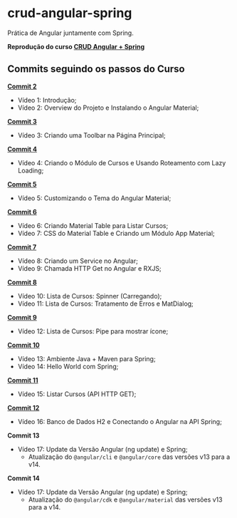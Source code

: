 # crud-angular-spring

Prática de Angular juntamente com Spring.

**Reprodução do curso [CRUD Angular + Spring](https://www.youtube.com/playlist?list=PLGxZ4Rq3BOBpwaVgAPxTxhdX_TfSVlTcY)**

## Commits seguindo os passos do Curso

**[Commit 2](https://github.com/piresbruna/crud-angular-spring/commit/c0829b46fc4a0b30971ca4c719dce4a9935ccd5e)**
- Vídeo 1: Introdução;
- Vídeo 2: Overview do Projeto e Instalando o Angular Material;

**[Commit 3](https://github.com/piresbruna/crud-angular-spring/commit/d9418da75b3cbb24fd9af253a9c035634961f736)**
- Vídeo 3: Criando uma Toolbar na Página Principal;

**[Commit 4](https://github.com/piresbruna/crud-angular-spring/commit/2b013383844c5cccea1031435565e5dd213c64e2)**
- Vídeo 4: Criando o Módulo de Cursos e Usando Roteamento com Lazy Loading;

**[Commit 5](https://github.com/piresbruna/crud-angular-spring/commit/32697af2f5fb5a344270b949e824884b163e6dd6)**
- Vídeo 5: Customizando o Tema do Angular Material;

**[Commit 6](https://github.com/piresbruna/crud-angular-spring/commit/e39dee2713dd8409b95f2126cfa7e7b13aea5beb)**
- Vídeo 6: Criando Material Table para Listar Cursos;
- Vídeo 7: CSS do Material Table e Criando um Módulo App Material;

**[Commit 7](https://github.com/piresbruna/crud-angular-spring/commit/813ec413564e8339aef21ee53317c47b58b754cf)**
- Vídeo 8: Criando um Service no Angular;
- Vídeo 9: Chamada HTTP Get no Angular e RXJS;

**[Commit 8](https://github.com/piresbruna/crud-angular-spring/commit/76d72953cce85ad4f13020fb009fa640bf796652)**
- Vídeo 10: Lista de Cursos: Spinner (Carregando);
- Vídeo 11: Lista de Cursos: Tratamento de Erros e MatDialog;

**[Commit 9](https://github.com/piresbruna/crud-angular-spring/commit/c11d3455ac063e37944812e6724af526e5fe922d)**
- Vídeo 12: Lista de Cursos: Pipe para mostrar ícone;

**[Commit 10](https://github.com/piresbruna/crud-angular-spring/commit/41ec37b65a0d592a4c5182c53d91b41324bf00cb)**
- Vídeo 13: Ambiente Java + Maven para Spring;
- Vídeo 14: Hello World com Spring;

**[Commit 11](https://github.com/piresbruna/crud-angular-spring/commit/1149289f6901b03c643e9b0e6f76b5e711956090)**
- Vídeo 15: Listar Cursos (API HTTP GET);

**[Commit 12](https://github.com/piresbruna/crud-angular-spring/commit/4c39ce9e36aa0ca268b89fad6531f8d6c1a8991f)**
- Vídeo 16: Banco de Dados H2 e Conectando o Angular na API Spring;

**Commit 13**
- Vídeo 17: Update da Versão Angular (ng update) e Spring;
	- Atualização do `@angular/cli` e `@angular/core` das versões v13 para a v14.

**Commit 14**
- Vídeo 17: Update da Versão Angular (ng update) e Spring;
	- Atualização do `@angular/cdk` e `@angular/material` das versões v13 para a v14.
